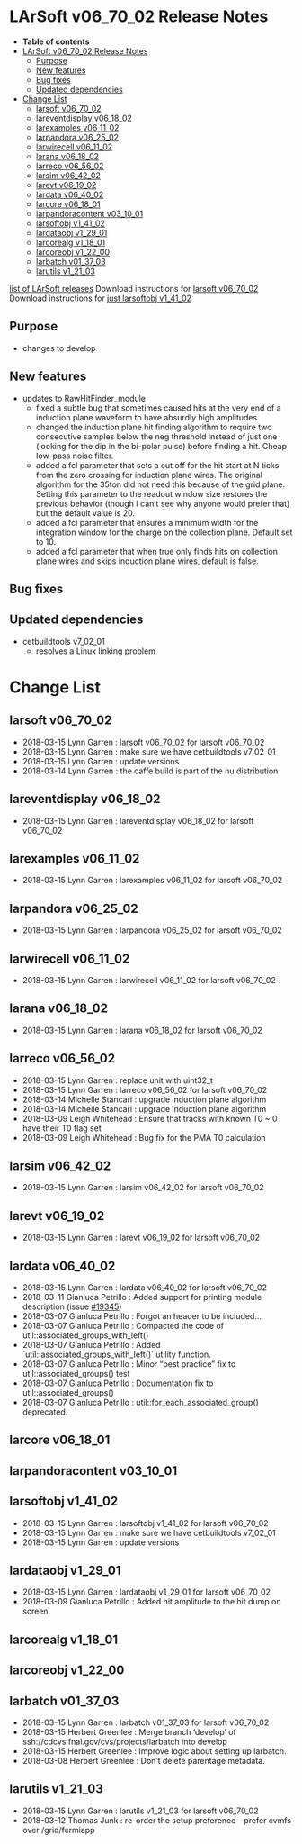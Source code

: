 LArSoft v06_70_02 Release Notes
======================================================================

-   **Table of contents**
-   [LArSoft v06_70_02 Release Notes](#LArSoft-v06_70_02-Release-Notes)
    -   [Purpose](#Purpose)
    -   [New features](#New-features)
    -   [Bug fixes](#Bug-fixes)
    -   [Updated dependencies](#Updated-dependencies)
-   [Change List](#Change-List)
    -   [larsoft v06_70_02](#larsoft-v06_70_02)
    -   [lareventdisplay v06_18_02](#lareventdisplay-v06_18_02)
    -   [larexamples v06_11_02](#larexamples-v06_11_02)
    -   [larpandora v06_25_02](#larpandora-v06_25_02)
    -   [larwirecell v06_11_02](#larwirecell-v06_11_02)
    -   [larana v06_18_02](#larana-v06_18_02)
    -   [larreco v06_56_02](#larreco-v06_56_02)
    -   [larsim v06_42_02](#larsim-v06_42_02)
    -   [larevt v06_19_02](#larevt-v06_19_02)
    -   [lardata v06_40_02](#lardata-v06_40_02)
    -   [larcore v06_18_01](#larcore-v06_18_01)
    -   [larpandoracontent v03_10_01](#larpandoracontent-v03_10_01)
    -   [larsoftobj v1_41_02](#larsoftobj-v1_41_02)
    -   [lardataobj v1_29_01](#lardataobj-v1_29_01)
    -   [larcorealg v1_18_01](#larcorealg-v1_18_01)
    -   [larcoreobj v1_22_00](#larcoreobj-v1_22_00)
    -   [larbatch v01_37_03](#larbatch-v01_37_03)
    -   [larutils v1_21_03](#larutils-v1_21_03)

[list of LArSoft releases](LArSoft_release_list)
Download instructions for [larsoft v06_70_02](http://scisoft.fnal.gov/scisoft/bundles/larsoft/v06_70_02/larsoft-v06_70_02.html)
Download instructions for [just larsoftobj v1_41_02](http://scisoft.fnal.gov/scisoft/bundles/larsoftobj/v1_41_02/larsoftobj-v1_41_02.html)

Purpose
--------------------

-   changes to develop

New features
------------------------------

-   updates to RawHitFinder_module
    -   fixed a subtle bug that sometimes caused hits at the very end of a induction plane waveform to have absurdly high amplitudes.
    -   changed the induction plane hit finding algorithm to require two consecutive samples below the neg threshold instead of just one (looking for the dip in the bi-polar pulse) before finding a hit. Cheap low-pass noise filter.
    -   added a fcl parameter that sets a cut off for the hit start at N ticks from the zero crossing for induction plane wires.
         The original algorithm for the 35ton did not need this because of the grid plane. Setting this parameter to the readout window size restores the previous behavior (though I can’t see why anyone would prefer that) but the default value is 20.
    -   added a fcl parameter that ensures a minimum width for the integration window for the charge on the collection plane. Default set to 10.
    -   added a fcl parameter that when true only finds hits on collection plane wires and skips induction plane wires, default is false.

Bug fixes
------------------------

Updated dependencies
----------------------------------------------

-   cetbuildtools v7_02_01
    -   resolves a Linux linking problem

Change List
============================

larsoft v06_70_02
------------------------------------------

-   2018-03-15 Lynn Garren : larsoft v06_70_02 for larsoft v06_70_02
-   2018-03-15 Lynn Garren : make sure we have cetbuildtools v7_02_01
-   2018-03-15 Lynn Garren : update versions
-   2018-03-14 Lynn Garren : the caffe build is part of the nu distribution

lareventdisplay v06_18_02
----------------------------------------------------------

-   2018-03-15 Lynn Garren : lareventdisplay v06_18_02 for larsoft v06_70_02

larexamples v06_11_02
--------------------------------------------------

-   2018-03-15 Lynn Garren : larexamples v06_11_02 for larsoft v06_70_02

larpandora v06_25_02
------------------------------------------------

-   2018-03-15 Lynn Garren : larpandora v06_25_02 for larsoft v06_70_02

larwirecell v06_11_02
--------------------------------------------------

-   2018-03-15 Lynn Garren : larwirecell v06_11_02 for larsoft v06_70_02

larana v06_18_02
----------------------------------------

-   2018-03-15 Lynn Garren : larana v06_18_02 for larsoft v06_70_02

larreco v06_56_02
------------------------------------------

-   2018-03-15 Lynn Garren : replace unit with uint32_t
-   2018-03-15 Lynn Garren : larreco v06_56_02 for larsoft v06_70_02
-   2018-03-14 Michelle Stancari : upgrade induction plane algorithm
-   2018-03-14 Michelle Stancari : upgrade induction plane algorithm
-   2018-03-09 Leigh Whitehead : Ensure that tracks with known T0 \~ 0 have their T0 flag set
-   2018-03-09 Leigh Whitehead : Bug fix for the PMA T0 calculation

larsim v06_42_02
----------------------------------------

-   2018-03-15 Lynn Garren : larsim v06_42_02 for larsoft v06_70_02

larevt v06_19_02
----------------------------------------

-   2018-03-15 Lynn Garren : larevt v06_19_02 for larsoft v06_70_02

lardata v06_40_02
------------------------------------------

-   2018-03-15 Lynn Garren : lardata v06_40_02 for larsoft v06_70_02
-   2018-03-11 Gianluca Petrillo : Added support for printing module description (issue [\#19345](/redmine/issues/19345 "Bug: Module descriptions not printed any more (Closed)"))
-   2018-03-07 Gianluca Petrillo : Forgot an header to be included…
-   2018-03-07 Gianluca Petrillo : Compacted the code of util::associated_groups_with_left()
-   2018-03-07 Gianluca Petrillo : Added \`util::associated_groups_with_left()\` utility function.
-   2018-03-07 Gianluca Petrillo : Minor “best practice” fix to util::associated_groups() test
-   2018-03-07 Gianluca Petrillo : Documentation fix to util::associated_groups()
-   2018-03-07 Gianluca Petrillo : util::for_each_associated_group() deprecated.

larcore v06_18_01
------------------------------------------

larpandoracontent v03_10_01
--------------------------------------------------------------

larsoftobj v1_41_02
----------------------------------------------

-   2018-03-15 Lynn Garren : larsoftobj v1_41_02 for larsoft v06_70_02
-   2018-03-15 Lynn Garren : make sure we have cetbuildtools v7_02_01
-   2018-03-15 Lynn Garren : update versions

lardataobj v1_29_01
----------------------------------------------

-   2018-03-15 Lynn Garren : lardataobj v1_29_01 for larsoft v06_70_02
-   2018-03-09 Gianluca Petrillo : Added hit amplitude to the hit dump on screen.

larcorealg v1_18_01
----------------------------------------------

larcoreobj v1_22_00
----------------------------------------------

larbatch v01_37_03
--------------------------------------------

-   2018-03-15 Lynn Garren : larbatch v01_37_03 for larsoft v06_70_02
-   2018-03-15 Herbert Greenlee : Merge branch ‘develop’ of ssh://cdcvs.fnal.gov/cvs/projects/larbatch into develop
-   2018-03-15 Herbert Greenlee : Improve logic about setting up larbatch.
-   2018-03-08 Herbert Greenlee : Don’t delete parentage metadata.

larutils v1_21_03
------------------------------------------

-   2018-03-15 Lynn Garren : larutils v1_21_03 for larsoft v06_70_02
-   2018-03-12 Thomas Junk : re-order the setup preference – prefer cvmfs over /grid/fermiapp
